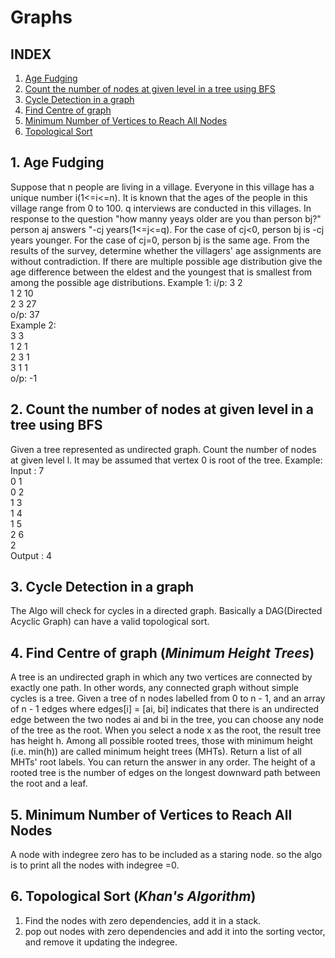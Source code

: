 # Graphs
## INDEX
1. [Age Fudging](#1.-Age-Fudging)
2. [Count the number of nodes at given level in a tree using BFS](https://github.com/kanti170102041/Code_Bank/new/kanti170102041-patch-1/Graphs#2-count-the-number-of-nodes-at-given-level-in-a-tree-using-bfs)
3. [Cycle Detection in a graph](https://github.com/kanti170102041/Code_Bank/new/kanti170102041-patch-1/Graphs#3-cycle-detection-in-a-graph)
4. [Find Centre of graph](https://github.com/kanti170102041/Code_Bank/new/kanti170102041-patch-1/Graphs#4-find-centre-of-graph-minimum-height-trees)
5. [Minimum Number of Vertices to Reach All Nodes](https://github.com/kanti170102041/Code_Bank/new/kanti170102041-patch-1/Graphs#5-minimum-number-of-vertices-to-reach-all-nodes)
6. [Topological Sort](https://github.com/kanti170102041/Code_Bank/new/kanti170102041-patch-1/Graphs#6-topological-sort-khans-algorithm)




## 1. Age Fudging

Suppose that n people are living in a village. Everyone in this village has a unique number i(1<=i<=n). It is known that the ages of the people in this village range from 0 to 100.
q interviews are conducted in this villages. In response to the question "how manny yeays older are you than person bj?" person aj answers "-cj years(1<=j<=q). For the case of cj<0, person bj is -cj years younger. For the case of cj=0, person bj is the same age.
From the results of the survey, determine whether the villagers' age assignments are without contradiction. If there are multiple possible age distribution give the age difference between the eldest and the youngest that is smallest from among the possible age distributions.
Example 1:
i/p:
  3 2<br />
  1 2 10<br />
  2 3 27<br />
o/p: 37<br />
Example 2:<br />
  3 3<br />
  1 2 1<br />
  2 3 1<br />
  3 1 1<br />
o/p: -1

## 2. **Count the number of nodes at given level in a tree using BFS**

Given a tree represented as undirected graph. Count the number of nodes at given level l. It may be assumed that vertex 0 is root of the tree.
Example:
Input :   7<br />
          0 1<br />
          0 2<br />
          1 3<br />
          1 4<br />
          1 5<br />
          2 6<br />
          2<br />
Output :  4

## 3. **Cycle Detection in a graph**

The Algo will check for cycles in a directed graph. Basically a DAG(Directed Acyclic Graph) can have a valid topological sort.

## 4. **Find Centre of graph** (*Minimum Height Trees*)
      
A tree is an undirected graph in which any two vertices are connected by exactly one path. In other words, any connected graph without simple cycles is a tree.
Given a tree of n nodes labelled from 0 to n - 1, and an array of n - 1 edges where edges[i] = [ai, bi] indicates that there is an undirected edge between the two nodes ai and bi in the tree,
you can choose any node of the tree as the root. When you select a node x as the root, the result tree has height h. Among all possible rooted trees, those with minimum height (i.e. min(h))  are called minimum height trees (MHTs).
Return a list of all MHTs' root labels. You can return the answer in any order.
The height of a rooted tree is the number of edges on the longest downward path between the root and a leaf.

## 5. **Minimum Number of Vertices to Reach All Nodes**
A node with indegree zero has to be included as a staring node.
so the algo is to print all the nodes with indegree =0.

## 6. **Topological Sort** (*Khan's Algorithm*)
1. Find the nodes with zero dependencies, add it in a stack.
2. pop out nodes with zero dependencies and add it into the sorting vector, and remove it updating the indegree.
